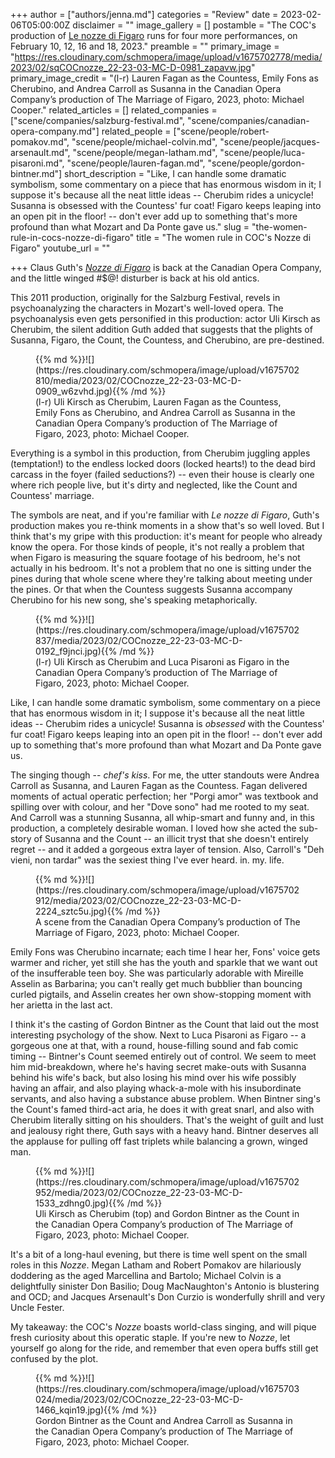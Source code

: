 +++
author = ["authors/jenna.md"]
categories = "Review"
date = 2023-02-06T05:00:00Z
disclaimer = ""
image_gallery = []
postamble = "The COC's production of [Le nozze di Figaro](https://www.coc.ca/productions/23495) runs for four more performances, on February 10, 12, 16 and 18, 2023."
preamble = ""
primary_image = "https://res.cloudinary.com/schmopera/image/upload/v1675702778/media/2023/02/sqCOCnozze_22-23-03-MC-D-0981_zapavw.jpg"
primary_image_credit = "(l-r) Lauren Fagan as the Countess, Emily Fons as Cherubino, and Andrea Carroll as Susanna in the Canadian Opera Company’s production of The Marriage of Figaro, 2023, photo: Michael Cooper."
related_articles = []
related_companies = ["scene/companies/salzburg-festival.md", "scene/companies/canadian-opera-company.md"]
related_people = ["scene/people/robert-pomakov.md", "scene/people/michael-colvin.md", "scene/people/jacques-arsenault.md", "scene/people/megan-latham.md", "scene/people/luca-pisaroni.md", "scene/people/lauren-fagan.md", "scene/people/gordon-bintner.md"]
short_description = "Like, I can handle some dramatic symbolism, some commentary on a piece that has enormous wisdom in it; I suppose it's because all the neat little ideas -- Cherubim rides a unicycle! Susanna is obsessed with the Countess' fur coat! Figaro keeps leaping into an open pit in the floor! -- don't ever add up to something that's more profound than what Mozart and Da Ponte gave us."
slug = "the-women-rule-in-cocs-nozze-di-figaro"
title = "The women rule in COC's Nozze di Figaro"
youtube_url = ""

+++
Claus Guth's [_Nozze di Figaro_](https://www.coc.ca/productions/23495) is back at the Canadian Opera Company, and the little winged #$@! disturber is back at his old antics.

This 2011 production, originally for the Salzburg Festival, revels in psychoanalyzing the characters in Mozart's well-loved opera. The psychoanalysis even gets personified in this production: actor Uli Kirsch as Cherubim, the silent addition Guth added that suggests that the plights of Susanna, Figaro, the Count, the Countess, and Cherubino, are pre-destined.

<figure data-type="image">{{% md %}}![](https://res.cloudinary.com/schmopera/image/upload/v1675702810/media/2023/02/COCnozze_22-23-03-MC-D-0909_w6zvhd.jpg){{% /md %}}

<figcaption>(l-r) Uli Kirsch as Cherubim, Lauren Fagan as the Countess, Emily Fons as Cherubino, and Andrea Carroll as Susanna in the Canadian Opera Company’s production of The Marriage of Figaro, 2023, photo: Michael Cooper.</figcaption>  
</figure>

Everything is a symbol in this production, from Cherubim juggling apples (temptation!) to the endless locked doors (locked hearts!) to the dead bird carcass in the foyer (failed seductions?) -- even their house is clearly one where rich people live, but it's dirty and neglected, like the Count and Countess' marriage.

The symbols are neat, and if you're familiar with _Le nozze di Figaro_, Guth's production makes you re-think moments in a show that's so well loved. But I think that's my gripe with this production: it's meant for people who already know the opera. For those kinds of people, it's not really a problem that when Figaro is measuring the square footage of his bedroom, he's not actually in his bedroom. It's not a problem that no one is sitting under the pines during that whole scene where they're talking about meeting under the pines. Or that when the Countess suggests Susanna accompany Cherubino for his new song, she's speaking metaphorically.

<figure data-type="image">{{% md %}}![](https://res.cloudinary.com/schmopera/image/upload/v1675702837/media/2023/02/COCnozze_22-23-03-MC-D-0192_f9jnci.jpg){{% /md %}}

<figcaption>(l-r) Uli Kirsch as Cherubim and Luca Pisaroni as Figaro in the Canadian Opera Company’s production of The Marriage of Figaro, 2023, photo: Michael Cooper.</figcaption>  
</figure>

Like, I can handle some dramatic symbolism, some commentary on a piece that has enormous wisdom in it; I suppose it's because all the neat little ideas -- Cherubim rides a unicycle! Susanna is _obsessed_ with the Countess' fur coat! Figaro keeps leaping into an open pit in the floor! -- don't ever add up to something that's more profound than what Mozart and Da Ponte gave us.

The singing though -- _chef's kiss_. For me, the utter standouts were Andrea Carroll as Susanna, and Lauren Fagan as the Countess. Fagan delivered moments of actual operatic perfection; her "Porgi amor" was textbook and spilling over with colour, and her "Dove sono" had me rooted to my seat. And Carroll was a stunning Susanna, all whip-smart and funny and, in this production, a completely desirable woman. I loved how she acted the sub-story of Susanna and the Count -- an illicit tryst that she doesn't entirely regret -- and it added a gorgeous extra layer of tension. Also, Carroll's "Deh vieni, non tardar" was the sexiest thing I've ever heard. in. my. life.

<figure data-type="image">{{% md %}}![](https://res.cloudinary.com/schmopera/image/upload/v1675702912/media/2023/02/COCnozze_22-23-03-MC-D-2224_sztc5u.jpg){{% /md %}}

<figcaption>A scene from the Canadian Opera Company’s production of The Marriage of Figaro, 2023, photo: Michael Cooper.</figcaption>  
</figure>

Emily Fons was Cherubino incarnate; each time I hear her, Fons' voice gets warmer and richer, yet still she has the youth and sparkle that we want out of the insufferable teen boy. She was particularly adorable with Mireille Asselin as Barbarina; you can't really get much bubblier than bouncing curled pigtails, and Asselin creates her own show-stopping moment with her arietta in the last act.

I think it's the casting of Gordon Bintner as the Count that laid out the most interesting psychology of the show. Next to Luca Pisaroni as Figaro -- a gorgeous one at that, with a round, house-filling sound and fab comic timing -- Bintner's Count seemed entirely out of control. We seem to meet him mid-breakdown, where he's having secret make-outs with Susanna behind his wife's back, but also losing his mind over his wife possibly having an affair, and also playing whack-a-mole with his insubordinate servants, and also having a substance abuse problem. When Bintner sing's the Count's famed third-act aria, he does it with great snarl, and also with Cherubim literally sitting on his shoulders. That's the weight of guilt and lust and jealousy right there, Guth says with a heavy hand. Bintner deserves all the applause for pulling off fast triplets while balancing a grown, winged man.

<figure data-type="image">{{% md %}}![](https://res.cloudinary.com/schmopera/image/upload/v1675702952/media/2023/02/COCnozze_22-23-03-MC-D-1533_zdhng0.jpg){{% /md %}}

<figcaption>Uli Kirsch as Cherubim (top) and Gordon Bintner as the Count in the Canadian Opera Company’s production of The Marriage of Figaro, 2023, photo: Michael Cooper.</figcaption>  
</figure>

It's a bit of a long-haul evening, but there is time well spent on the small roles in this _Nozze_. Megan Latham and Robert Pomakov are hilariously doddering as the aged Marcellina and Bartolo; Michael Colvin is a delightfully sinister Don Basilio; Doug MacNaughton's Antonio is blustering and OCD; and Jacques Arsenault's Don Curzio is wonderfully shrill and very Uncle Fester.

My takeaway: the COC's _Nozze_ boasts world-class singing, and will pique fresh curiosity about this operatic staple. If you're new to _Nozze_, let yourself go along for the ride, and remember that even opera buffs still get confused by the plot.

<figure data-type="image">{{% md %}}![](https://res.cloudinary.com/schmopera/image/upload/v1675703024/media/2023/02/COCnozze_22-23-03-MC-D-1466_kqin19.jpg){{% /md %}}

<figcaption>Gordon Bintner as the Count and Andrea Carroll as Susanna in the Canadian Opera Company’s production of The Marriage of Figaro, 2023, photo: Michael Cooper.</figcaption>  
</figure>